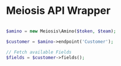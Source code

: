# Meiosis API Wrapper

```php

$amino = new Meiosis\Amino($token, $team);

$customer = $amino->endpoint('Customer');

// Fetch available Fields
$fields = $customer->fields();
```